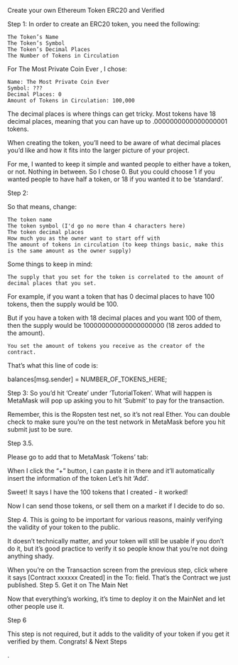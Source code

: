 Create your own Ethereum Token ERC20 and Verified

Step 1: 
In order to create an ERC20 token, you need the following:

    The Token’s Name
    The Token’s Symbol
    The Token’s Decimal Places
    The Number of Tokens in Circulation

For The Most Private Coin Ever , I chose:

    Name: The Most Private Coin Ever
    Symbol: ???
    Decimal Places: 0
    Amount of Tokens in Circulation: 100,000

The decimal places is where things can get tricky. Most tokens have 18 decimal places, meaning that you can have up to .0000000000000000001 tokens.

When creating the token, you’ll need to be aware of what decimal places you’d like and how it fits into the larger picture of your project.

For me, I wanted to keep it simple and wanted people to either have a token, or not. Nothing in between. So I chose 0. But you could choose 1 if you wanted people to have half a token, or 18 if you wanted it to be ‘standard’.

Step 2: 

So that means, change:

    The token name
    The token symbol (I'd go no more than 4 characters here)
    The token decimal places
    How much you as the owner want to start off with
    The amount of tokens in circulation (to keep things basic, make this is the same amount as the owner supply)

Some things to keep in mind:

    The supply that you set for the token is correlated to the amount of decimal places that you set.

For example, if you want a token that has 0 decimal places to have 100 tokens, then the supply would be 100.

But if you have a token with 18 decimal places and you want 100 of them, then the supply would be 100000000000000000000 (18 zeros added to the amount).

    You set the amount of tokens you receive as the creator of the contract.

That’s what this line of code is:

balances[msg.sender] = NUMBER_OF_TOKENS_HERE;  

Step 3: 
So you’d hit ‘Create’ under ‘TutorialToken’.
What will happen is MetaMask will pop up asking you to hit ‘Submit’ to pay for the transaction.

Remember, this is the Ropsten test net, so it’s not real Ether. You can double check to make sure you’re on the test network in MetaMask before you hit submit just to be sure.

Step 3.5. 

Please go to add that to MetaMask ‘Tokens’ tab:

When I click the “+” button, I can paste it in there and it’ll automatically insert the information of the token
Let’s hit ‘Add’.

Sweet! It says I have the 100 tokens that I created - it worked!

Now I can send those tokens, or sell them on a market if I decide to do so.

Step 4. 
This is going to be important for various reasons, mainly verifying the validity of your token to the public.

It doesn’t technically matter, and your token will still be usable if you don’t do it, but it’s good practice to verify it so people know that you’re not doing anything shady.

When you’re on the Transaction screen from the previous step, click where it says [Contract xxxxxx Created] in the To: field. That’s the Contract we just published.
Step 5. Get it on The Main Net

Now that everything’s working, it’s time to deploy it on the MainNet and let other people use it.

Step 6

This step is not required, but it adds to the validity of your token if you get it verified by them.
Congrats! & Next Steps

.
